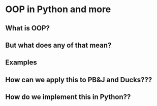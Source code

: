 # OOP in Python and more

## What is OOP?

## But what does any of that mean?

## Examples

## How can we apply this to PB&J and Ducks???

## How do we implement this in Python??